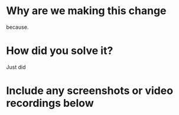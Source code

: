 # Why are we making this change
because.

# How did you solve it?
Just did

# Include any screenshots or video recordings below
